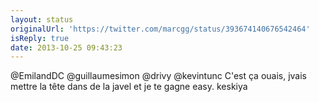 ```yaml
---
layout: status
originalUrl: 'https://twitter.com/marcgg/status/393674140676542464'
isReply: true
date: 2013-10-25 09:43:23
---
```


@EmilandDC @guillaumesimon @drivy @kevintunc C'est ça ouais, jvais mettre la tête dans de la javel et je te gagne easy. keskiya

